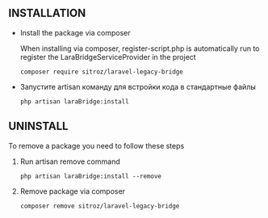## INSTALLATION 

- Install the package via composer 

  When installing via composer, register-script.php is automatically run to register the LaraBridgeServiceProvider in the project
  ```CLI
  composer require sitroz/laravel-legacy-bridge
  ```
  
- Запустите artisan команду для встройки кода в стандартные файлы
  ```CLI
  php artisan laraBridge:install
  ```
## UNINSTALL

To remove a package you need to follow these steps
1. Run artisan remove command
    ```CLI
    php artisan laraBridge:install --remove
    ```
2. Remove package via composer
    ```CLI
    composer remove sitroz/laravel-legacy-bridge
    ```